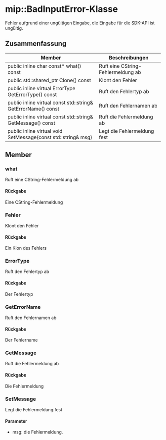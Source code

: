 # <a name="class-mipbadinputerror"></a>mip::BadInputError-Klasse 
Fehler aufgrund einer ungültigen Eingabe, die Eingabe für die SDK-API ist ungültig.
  
## <a name="summary"></a>Zusammenfassung
 Member                        | Beschreibungen                                
--------------------------------|---------------------------------------------
public inline char const* what() const  |  Ruft eine CString-Fehlermeldung ab
public std::shared_ptr<Error> Clone() const  |  Klont den Fehler
public inline virtual ErrorType GetErrorType() const  |  Ruft den Fehlertyp ab
public inline virtual const std::string& GetErrorName() const  |  Ruft den Fehlernamen ab
public inline virtual const std::string& GetMessage() const  |  Ruft die Fehlermeldung ab
public inline virtual void SetMessage(const std::string& msg)  |  Legt die Fehlermeldung fest
  
## <a name="members"></a>Member
  
### <a name="what"></a>what
Ruft eine CString-Fehlermeldung ab
  
#### <a name="returns"></a>Rückgabe
Eine CString-Fehlermeldung
  
### <a name="error"></a>Fehler
Klont den Fehler
  
#### <a name="returns"></a>Rückgabe
Ein Klon des Fehlers
  
### <a name="errortype"></a>ErrorType
Ruft den Fehlertyp ab
  
#### <a name="returns"></a>Rückgabe
Der Fehlertyp
  
### <a name="geterrorname"></a>GetErrorName
Ruft den Fehlernamen ab
  
#### <a name="returns"></a>Rückgabe
Der Fehlername
  
### <a name="getmessage"></a>GetMessage
Ruft die Fehlermeldung ab
  
#### <a name="returns"></a>Rückgabe
Die Fehlermeldung
  
### <a name="setmessage"></a>SetMessage
Legt die Fehlermeldung fest
  
#### <a name="parameters"></a>Parameter
* msg: die Fehlermeldung.